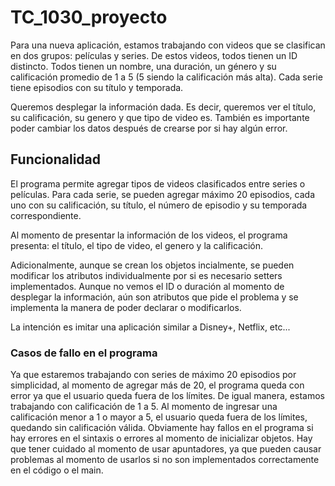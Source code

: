 # TC_1030_proyecto

Para una nueva aplicación, estamos trabajando con videos que se clasifican en dos grupos: películas y series. De estos videos, todos tienen un ID distincto. Todos tienen un nombre, una duración, un género y su calificación promedio de 1 a 5 (5 siendo la calificación más alta).  Cada serie tiene episodios con su título y temporada. 

Queremos desplegar la información dada. Es decir, queremos ver el título, su calificación, su genero y que tipo de video es. También es importante poder cambiar los datos después de crearse por si hay algún error.

## Funcionalidad
El programa permite agregar tipos de videos clasificados entre series o películas. Para cada serie, se pueden agregar máximo 20 episodios, cada uno con su calificación, su título, el número de episodio y su temporada correspondiente. 

Al momento de presentar la información de los videos, el programa presenta: el título, el tipo de video, el genero y la calificación.

Adicionalmente, aunque se crean los objetos incialmente, se pueden modificar los atributos individualmente por si es necesario setters implementados. Aunque no vemos el ID o duración al momento de desplegar la información, aún son atributos que pide el problema y se implementa la manera de poder declarar o modificarlos.  

La intención es imitar una aplicación similar a Disney+, Netflix, etc...

### Casos de fallo en el programa 
Ya que estaremos trabajando con series de máximo 20 episodios por simplicidad, al momento de agregar más de 20, el programa queda con error ya que el usuario queda fuera de los límites. De igual manera, estamos trabajando con calificación de 1 a 5. Al momento de ingresar una calificación menor a 1 o mayor a 5, el usuario queda fuera de los límites, quedando sin calificación válida. Obviamente hay fallos en el programa si hay errores en el sintaxis o errores al momento de inicializar objetos. Hay que tener cuidado al momento de usar apuntadores, ya que pueden causar problemas al momento de usarlos si no son implementados correctamente en el código o el main. 
